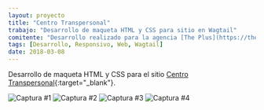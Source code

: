 ```yaml
---
layout: proyecto
title: "Centro Transpersonal"
trabajo: "Desarrollo de maqueta HTML y CSS para sitio en Wagtail"
comitente: "Desarrollo realizado para la agencia [The Plus](https://theplus.agency)."
tags: [Desarrollo, Responsivo, Web, Wagtail]
date: 2018-03-08
---
```


Desarrollo de maqueta HTML y CSS para el sitio [Centro Transpersonal](https://www.centrotranspersonal.com.ar/){:target="_blank"}.

<div class="carousel">
    <img src="{{ site.baseurl }}/img/2018_centro-01.jpg" alt="Captura #1" />
    <img src="{{ site.baseurl }}/img/2018_centro-02.jpg" alt="Captura #2" />
    <img src="{{ site.baseurl }}/img/2018_centro-03.jpg" alt="Captura #3" />
    <img src="{{ site.baseurl }}/img/2018_centro-04.jpg" alt="Captura #4" />
</div>
